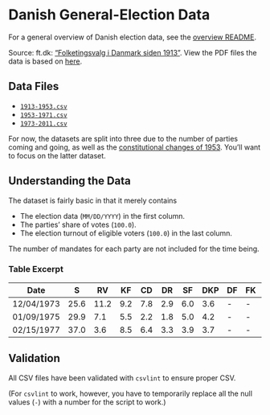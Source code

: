 Danish General-Election Data
============================
For a general overview of Danish election data, see the [overview README][overview].

Source: ft.dk: [“Folketingsvalg i Danmark siden 1913”][ge-source]. View the PDF files the data is based on [here][ge-original].

Data Files
----------
- [`1913-1953.csv`][ge-csv-1]
- [`1953-1971.csv`][ge-csv-2]
- [`1973-2011.csv`][ge-csv-3]

For now, the datasets are split into three due to the number of parties coming and going, as well as the [constitutional changes of 1953][1953]. You’ll want to focus on the latter dataset.

Understanding the Data
----------------------
The dataset is fairly basic in that it merely contains

- The election data (`MM/DD/YYYY`) in the first column.
- The parties’ share of votes (`100.0`).
- The election turnout of eligible voters (`100.0`) in the last column.

The number of mandates for each party are not included for the time being.

### Table Excerpt ###
Date       | S    | RV   | KF  | CD  | DR  | SF  | DKP | DF | FK | KD  | V    | VS  | FP   | EL | LA | Other | Turnout
-----------|------|------|-----|-----|-----|-----|-----|----|----|-----|------|-----|------|----|----|-------|--------
12/04/1973 | 25.6 | 11.2 | 9.2 | 7.8 | 2.9 | 6.0 | 3.6 |  - |  - | 4.0 | 12.3 | 1.5 | 15.9 |  - |  - |   0.0 | 88.7
01/09/1975 | 29.9 |  7.1 | 5.5 | 2.2 | 1.8 | 5.0 | 4.2 |  - |  - | 5.3 | 23.3 | 2.1 | 13.6 |  - |  - |   0.0 | 88.2
02/15/1977 | 37.0 |  3.6 | 8.5 | 6.4 | 3.3 | 3.9 | 3.7 |  - |  - | 3.4 | 12.0 | 2.7 | 14.6 |  - |  - |   0.9 | 88.7

Validation
----------
All CSV files have been validated with `csvlint` to ensure proper CSV.

(For `csvlint` to work, however, you have to temporarily replace all the null values (`-`) with a number for the script to work.)


[overview]: https://github.com/ndarville/data/blob/master/elections/dk/README.md
[ge-source]: http://www.ft.dk/Folketinget/Oplysningen/Valg/ValgresultaterDK.aspx
[ge-original]: https://github.com/ndarville/data/blob/master/elections/dk/general/_original
[ge-csv-1]: https://github.com/ndarville/data/blob/master/elections/dk/general/1913-1953.csv
[ge-csv-2]: https://github.com/ndarville/data/blob/master/elections/dk/general/1953-1971.csv
[ge-csv-3]: https://github.com/ndarville/data/blob/master/elections/dk/general/1973-2011.csv
[1953]: http://en.wikipedia.org/wiki/Danish_constitutional_and_electoral_age_referendum,_1953
